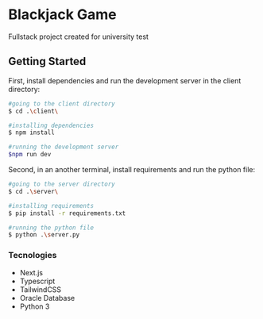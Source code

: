 # Blackjack Game 
Fullstack project created for university test

## Getting Started

First, install dependencies and run the development server in the client directory:
```bash
#going to the client directory
$ cd .\client\

#installing dependencies
$ npm install

#running the development server
$npm run dev
```
Second, in an another terminal, install requirements and run the python file:
```bash
#going to the server directory
$ cd .\server\

#installing requirements
$ pip install -r requirements.txt

#running the python file
$ python .\server.py
```
### Tecnologies
- Next.js
- Typescript
- TailwindCSS
- Oracle Database
- Python 3



